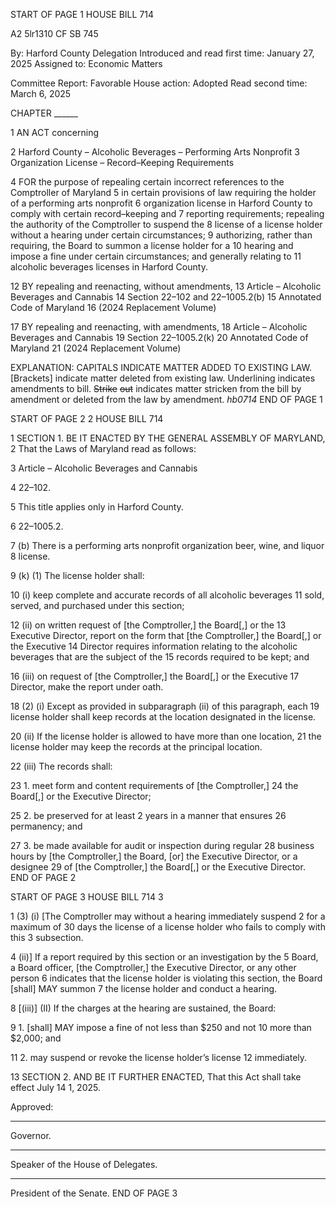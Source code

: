 START OF PAGE 1
HOUSE BILL 714

A2 5lr1310
CF SB 745

By: Harford County Delegation
Introduced and read first time: January 27, 2025
Assigned to: Economic Matters

Committee Report: Favorable
House action: Adopted
Read second time: March 6, 2025

CHAPTER ______

1 AN ACT concerning

2 Harford County – Alcoholic Beverages – Performing Arts Nonprofit
3 Organization License – Record–Keeping Requirements

4 FOR the purpose of repealing certain incorrect references to the Comptroller of Maryland
5 in certain provisions of law requiring the holder of a performing arts nonprofit
6 organization license in Harford County to comply with certain record–keeping and
7 reporting requirements; repealing the authority of the Comptroller to suspend the
8 license of a license holder without a hearing under certain circumstances;
9 authorizing, rather than requiring, the Board to summon a license holder for a
10 hearing and impose a fine under certain circumstances; and generally relating to
11 alcoholic beverages licenses in Harford County.

12 BY repealing and reenacting, without amendments,
13 Article – Alcoholic Beverages and Cannabis
14 Section 22–102 and 22–1005.2(b)
15 Annotated Code of Maryland
16 (2024 Replacement Volume)

17 BY repealing and reenacting, with amendments,
18 Article – Alcoholic Beverages and Cannabis
19 Section 22–1005.2(k)
20 Annotated Code of Maryland
21 (2024 Replacement Volume)

EXPLANATION: CAPITALS INDICATE MATTER ADDED TO EXISTING LAW.
[Brackets] indicate matter deleted from existing law.
Underlining indicates amendments to bill.
~~Strike~~ ~~out~~ indicates matter stricken from the bill by amendment or deleted from the law by
amendment. *hb0714*
END OF PAGE 1

START OF PAGE 2
2 HOUSE BILL 714

1 SECTION 1. BE IT ENACTED BY THE GENERAL ASSEMBLY OF MARYLAND,
2 That the Laws of Maryland read as follows:

3 Article – Alcoholic Beverages and Cannabis

4 22–102.

5 This title applies only in Harford County.

6 22–1005.2.

7 (b) There is a performing arts nonprofit organization beer, wine, and liquor
8 license.

9 (k) (1) The license holder shall:

10 (i) keep complete and accurate records of all alcoholic beverages
11 sold, served, and purchased under this section;

12 (ii) on written request of [the Comptroller,] the Board[,] or the
13 Executive Director, report on the form that [the Comptroller,] the Board[,] or the Executive
14 Director requires information relating to the alcoholic beverages that are the subject of the
15 records required to be kept; and

16 (iii) on request of [the Comptroller,] the Board[,] or the Executive
17 Director, make the report under oath.

18 (2) (i) Except as provided in subparagraph (ii) of this paragraph, each
19 license holder shall keep records at the location designated in the license.

20 (ii) If the license holder is allowed to have more than one location,
21 the license holder may keep the records at the principal location.

22 (iii) The records shall:

23 1. meet form and content requirements of [the Comptroller,]
24 the Board[,] or the Executive Director;

25 2. be preserved for at least 2 years in a manner that ensures
26 permanency; and

27 3. be made available for audit or inspection during regular
28 business hours by [the Comptroller,] the Board, [or] the Executive Director, or a designee
29 of [the Comptroller,] the Board[,] or the Executive Director.
END OF PAGE 2

START OF PAGE 3
HOUSE BILL 714 3

1 (3) (i) [The Comptroller may without a hearing immediately suspend
2 for a maximum of 30 days the license of a license holder who fails to comply with this
3 subsection.

4 (ii)] If a report required by this section or an investigation by the
5 Board, a Board officer, [the Comptroller,] the Executive Director, or any other person
6 indicates that the license holder is violating this section, the Board [shall] MAY summon
7 the license holder and conduct a hearing.

8 [(iii)] (II) If the charges at the hearing are sustained, the Board:

9 1. [shall] MAY impose a fine of not less than $250 and not
10 more than $2,000; and

11 2. may suspend or revoke the license holder’s license
12 immediately.

13 SECTION 2. AND BE IT FURTHER ENACTED, That this Act shall take effect July
14 1, 2025.

Approved:

________________________________________________________________________________
Governor.

________________________________________________________________________________
Speaker of the House of Delegates.

________________________________________________________________________________
President of the Senate.
END OF PAGE 3